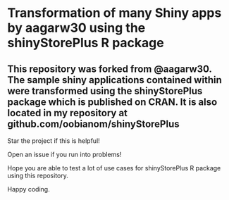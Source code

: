 # Transformation of many Shiny apps by aagarw30 using the shinyStorePlus R package

## This repository was forked from @aagarw30. The sample shiny applications contained within were transformed using the shinyStorePlus package which is published on CRAN. It is also located in my repository at github.com/oobianom/shinyStorePlus


Star the project if this is helpful!

Open an issue if you run into problems!

Hope you are able to test a lot of use cases for shinyStorePlus R package using this repository.

Happy coding.
